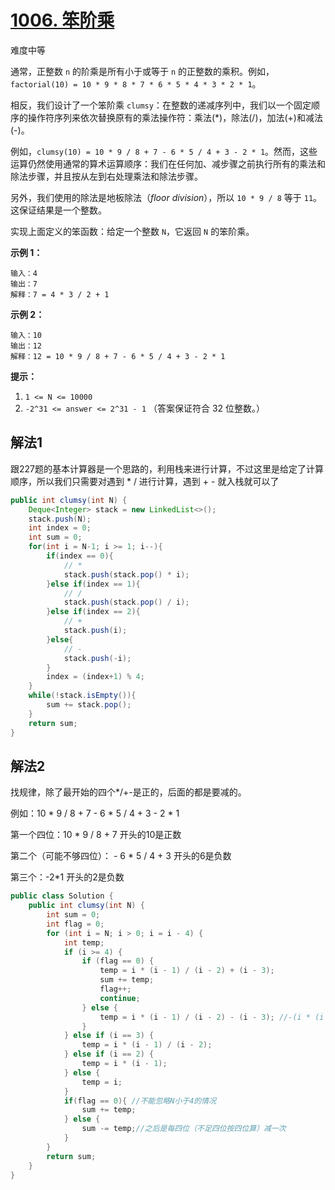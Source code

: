 # [1006. 笨阶乘](https://leetcode-cn.com/problems/clumsy-factorial/)

难度中等

通常，正整数 `n` 的阶乘是所有小于或等于 `n` 的正整数的乘积。例如，`factorial(10) = 10 * 9 * 8 * 7 * 6 * 5 * 4 * 3 * 2 * 1`。

相反，我们设计了一个笨阶乘 `clumsy`：在整数的递减序列中，我们以一个固定顺序的操作符序列来依次替换原有的乘法操作符：乘法(*)，除法(/)，加法(+)和减法(-)。

例如，`clumsy(10) = 10 * 9 / 8 + 7 - 6 * 5 / 4 + 3 - 2 * 1`。然而，这些运算仍然使用通常的算术运算顺序：我们在任何加、减步骤之前执行所有的乘法和除法步骤，并且按从左到右处理乘法和除法步骤。

另外，我们使用的除法是地板除法（*floor division*），所以 `10 * 9 / 8` 等于 `11`。这保证结果是一个整数。

实现上面定义的笨函数：给定一个整数 `N`，它返回 `N` 的笨阶乘。

 

**示例 1：**

```
输入：4
输出：7
解释：7 = 4 * 3 / 2 + 1
```

**示例 2：**

```
输入：10
输出：12
解释：12 = 10 * 9 / 8 + 7 - 6 * 5 / 4 + 3 - 2 * 1
```

 

**提示：**

1. `1 <= N <= 10000`
2. `-2^31 <= answer <= 2^31 - 1` （答案保证符合 32 位整数。）



## 解法1

跟227题的基本计算器是一个思路的，利用栈来进行计算，不过这里是给定了计算顺序，所以我们只需要对遇到 * / 进行计算，遇到 + - 就入栈就可以了

```java
public int clumsy(int N) {
    Deque<Integer> stack = new LinkedList<>();
    stack.push(N);
    int index = 0;
    int sum = 0;
    for(int i = N-1; i >= 1; i--){
        if(index == 0){
            // *
            stack.push(stack.pop() * i);
        }else if(index == 1){
            // /
            stack.push(stack.pop() / i);
        }else if(index == 2){
            // +
            stack.push(i);
        }else{
            // -
            stack.push(-i);
        }
        index = (index+1) % 4;
    }
    while(!stack.isEmpty()){
        sum += stack.pop();
    }
    return sum;
}
```



## 解法2

找规律，除了最开始的四个*/+-是正的，后面的都是要减的。

例如：10 * 9 / 8 + 7 - 6 * 5 / 4 + 3 - 2 * 1

第一个四位：10 * 9 / 8 + 7  开头的10是正数

第二个（可能不够四位）： - 6 * 5 / 4 + 3 开头的6是负数

第三个：-2*1 开头的2是负数

```java
public class Solution {
    public int clumsy(int N) {
        int sum = 0;
        int flag = 0;
        for (int i = N; i > 0; i = i - 4) {
            int temp;
            if (i >= 4) {
                if (flag == 0) {
                    temp = i * (i - 1) / (i - 2) + (i - 3);
                    sum += temp;
                    flag++;
                    continue;
                } else {
                    temp = i * (i - 1) / (i - 2) - (i - 3); //-(i * (i - 1) / (i - 2) - (i - 3))= i * (i - 1) / (i - 2) + (i - 3)
                }
            } else if (i == 3) {
                temp = i * (i - 1) / (i - 2);
            } else if (i == 2) {
                temp = i * (i - 1);
            } else {
                temp = i;
            }
            if(flag == 0){ //不能忽略N小于4的情况
                sum += temp;
            } else {
                sum -= temp;//之后是每四位（不足四位按四位算）减一次   
            }
        }
        return sum;
    }
}
```









